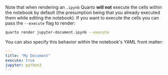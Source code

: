 Note that when rendering an `.ipynb` Quarto **will not** execute the cells within the notebook by default (the presumption being that you already executed them while editing the notebook). If you want to execute the cells you can pass the `--execute` flag to render:

``` bash
quarto render jupyter-document.ipynb --execute
```

You can also specify this behavior within the notebook's YAML front matter:

``` yaml
---
title: "My Document"
execute: true
jupyter: python3
---
```
